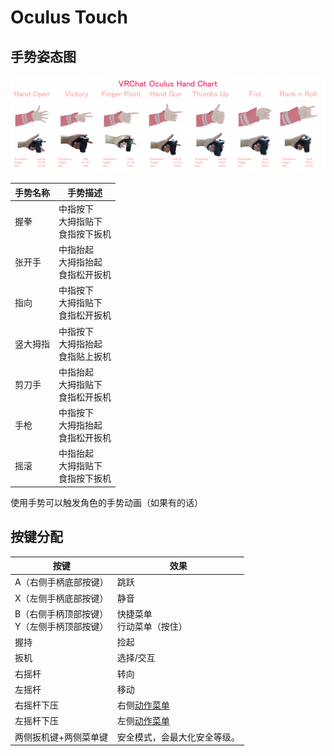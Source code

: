 # Oculus Touch

## 手势姿态图

![figure](../../.gitbook/assets/image%20(22).png)


手势名称    | 手势描述                             
----------- | -------------------------------------
握拳        | 中指按下<br>大拇指贴下<br>食指按下扳机
张开手      | 中指抬起<br>大拇指抬起<br>食指松开扳机
指向        | 中指按下<br>大拇指贴下<br>食指松开扳机
竖大拇指    | 中指按下<br>大拇指抬起<br>食指贴上扳机
剪刀手      | 中指抬起<br>大拇指贴下<br>食指松开扳机
手枪        | 中指按下<br>大拇指抬起<br>食指松开扳机
摇滚        | 中指抬起<br>大拇指贴下<br>食指按下扳机

使用手势可以触发角色的手势动画（如果有的话）

## 按键分配

按键                                          | 效果                                 
--------------------------------------------- | -------------------------------------
A（右侧手柄底部按键）                         | 跳跃
X（左侧手柄底部按键）                         | 静音
B（右侧手柄顶部按键）<br>Y（左侧手柄顶部按键） | 快捷菜单<br>行动菜单（按住）
握持                                          | 捡起
扳机                                          | 选择/交互
右摇杆                                        | 转向
左摇杆                                        | 移动
右摇杆下压                                    | 右侧[动作菜单](https://docs.vrchat.com/docs/action-menu)
左摇杆下压                                    | 左侧[动作菜单](https://docs.vrchat.com/docs/action-menu)
两侧扳机键+两侧菜单键                         | 安全模式，会最大化安全等级。

